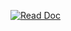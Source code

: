 [![Read Doc](https://yaqin-note.readthedocs.io/zh_CN/latest/#)](https://yaqin-note.readthedocs.io/zh_CN/latest/#)
